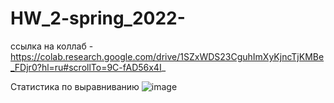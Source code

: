 # HW_2-spring_2022-

ссылка на коллаб -  https://colab.research.google.com/drive/1SZxWDS23CguhImXyKjncTjKMBe_FDjr0?hl=ru#scrollTo=9C-fAD56x4I_

Статистика по выравниванию ![image](https://user-images.githubusercontent.com/43177979/157716295-b4c804bf-7cd7-4a48-b052-37859a12ad74.png)
